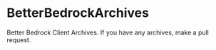 # BetterBedrockArchives
Better Bedrock Client Archives. If you have any archives, make a pull request.
